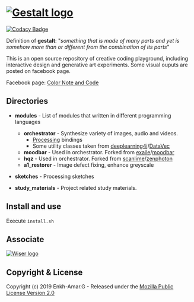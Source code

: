 # [![Gestalt logo][]](https://lupino22.github.io/gestalt/)

[![Codacy Badge](https://api.codacy.com/project/badge/Grade/5085d2cd13a245a0af21f85f48ae23a9)](https://www.codacy.com/app/lupino22/gestalt?utm_source=github.com&amp;utm_medium=referral&amp;utm_content=lupino22/gestalt&amp;utm_campaign=Badge_Grade)

Definition of **gestalt**: "*something that is made of many parts and yet is somehow more than or different from the combination of its parts*"

This is an open source repository of creative coding playground, including interactive design and generative art experiments. Some visual ouputs are posted on facebook page.

Facebook page: [Color Note and Code](https://www.facebook.com/colornotecode/)

## Directories
* **modules** - List of modules that written in different programming languages
    * **orchestrator** - Synthesize variety of images, audio and videos.
		* [Processing](https://github.com/processing) bindings
		* Some utility classes taken from              [deeplearning4j](https://github.com/deeplearning4j)/[DataVec](https://github.com/deeplearning4j/DataVec)
    * **moodbar** - Used in orchestrator. Forked from [exaile](https://github.com/exaile)/[moodbar](https://github.com/exaile/moodbar) 
    * **hqz** - Used in orchestrator. Forked from [scanlime](https://github.com/scanlime)/[zenphoton](https://github.com/scanlime/zenphoton) 
    * **a1_restorer** - Image defect fixing, enhance greyscale

* **sketches** - Processing sketches
* **study_materials** - Project related study materials.

## Install and use
Execute ```install.sh```

## Associate
[![Wiser logo][]](https://www.instagram.com/wiserstudio)

## Copyright & License
Copyright (c) 2019 Enkh-Amar.G - Released under the [Mozilla Public License Version 2.0](LICENSE)

[Gestalt logo]: https://github.com/lupino22/gestalt/blob/master/public/logo.png
[Wiser logo]: https://github.com/lupino22/gestalt/blob/master/public/waiza.jpg
